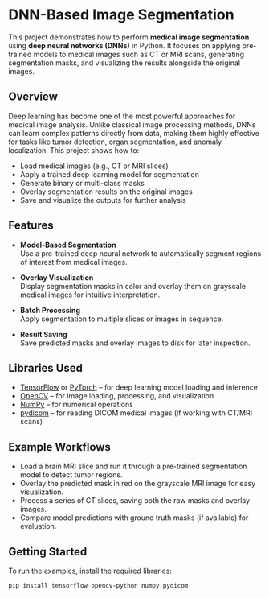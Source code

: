 # DNN-Based Image Segmentation

This project demonstrates how to perform **medical image segmentation** using **deep neural networks (DNNs)** in Python. It focuses on applying pre-trained models to medical images such as CT or MRI scans, generating segmentation masks, and visualizing the results alongside the original images.

## Overview

Deep learning has become one of the most powerful approaches for medical image analysis. Unlike classical image processing methods, DNNs can learn complex patterns directly from data, making them highly effective for tasks like tumor detection, organ segmentation, and anomaly localization. This project shows how to:

- Load medical images (e.g., CT or MRI slices)
- Apply a trained deep learning model for segmentation
- Generate binary or multi-class masks
- Overlay segmentation results on the original images
- Save and visualize the outputs for further analysis

## Features

- **Model-Based Segmentation**  
  Use a pre-trained deep neural network to automatically segment regions of interest from medical images.

- **Overlay Visualization**  
  Display segmentation masks in color and overlay them on grayscale medical images for intuitive interpretation.

- **Batch Processing**  
  Apply segmentation to multiple slices or images in sequence.

- **Result Saving**  
  Save predicted masks and overlay images to disk for later inspection.

## Libraries Used

- [TensorFlow](https://www.tensorflow.org/) or [PyTorch](https://pytorch.org/) – for deep learning model loading and inference  
- [OpenCV](https://opencv.org/) – for image loading, processing, and visualization  
- [NumPy](https://numpy.org/) – for numerical operations  
- [pydicom](https://pydicom.github.io/) – for reading DICOM medical images (if working with CT/MRI scans)  

## Example Workflows

- Load a brain MRI slice and run it through a pre-trained segmentation model to detect tumor regions.  
- Overlay the predicted mask in red on the grayscale MRI image for easy visualization.  
- Process a series of CT slices, saving both the raw masks and overlay images.  
- Compare model predictions with ground truth masks (if available) for evaluation.

## Getting Started

To run the examples, install the required libraries:

```bash
pip install tensorflow opencv-python numpy pydicom
